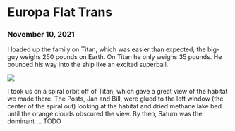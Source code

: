 # Europa Flat Trans
### November 10, 2021

I loaded up the family on Titan, which was easier than expected; the big-guy weighs 250 pounds on Earth. On Titan he only 
weighs 35 pounds. He bounced his way into the ship like an excited superball.

![](titan.jpg)

I took us on a spiral orbit off of Titan, which gave a great view of the habitat we made there. The Posts, Jan and Bill, 
were glued to the left window (the center of the spiral out) looking at the habitat and dried methane lake bed until the 
orange clouds obscured the view. By then, Saturn was the dominant ... TODO
